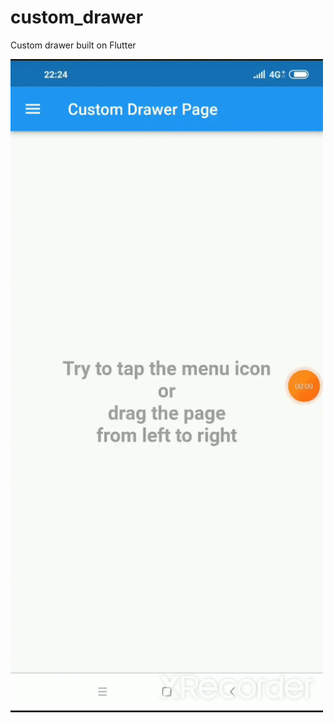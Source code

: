 # custom_drawer

Custom drawer built on Flutter

<img src="./custom_drawer.gif" alt="custom drawer" width="500">
